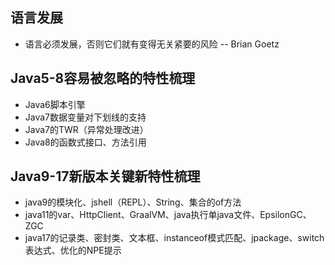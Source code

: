## 语言发展
- 语言必须发展，否则它们就有变得无关紧要的风险 -- Brian Goetz

## Java5-8容易被忽略的特性梳理
- Java6脚本引擎
- Java7数据变量对下划线的支持
- Java7的TWR（异常处理改进）
- Java8的函数式接口、方法引用

## Java9-17新版本关键新特性梳理
- java9的模块化、jshell（REPL）、String、集合的of方法
- java11的var、HttpClient、GraalVM、java执行单java文件、EpsilonGC、ZGC
- java17的记录类、密封类、文本框、instanceof模式匹配、jpackage、switch表达式、优化的NPE提示